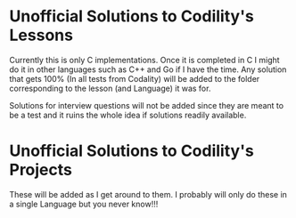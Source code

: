 # Unofficial Solutions to Codility's Lessons

Currently this is only C implementations. Once it is completed in C I might do it in other languages such as C++ and Go if I have the time. Any solution that gets 100% (In all tests from Codality) will be added to the folder corresponding to the lesson (and Language) it was for. 

Solutions for interview questions will not be added since they are meant to be a test and it ruins the whole idea if solutions readily available.

# Unofficial Solutions to Codility's Projects
These will be added as I get around to them. I probably will only do these in a single Language but you never know!!!
